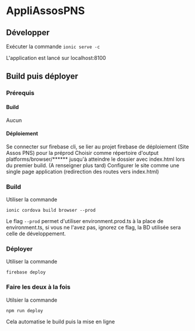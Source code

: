 # AppliAssosPNS

## Développer
Exécuter la commande
```ionic serve -c```

L'application est lancé sur localhost:8100

## Build puis déployer
### Prérequis
#### Build
Aucun

#### Déploiement
Se connecter sur firebase cli, se lier au projet firebase de déploiement (Site Assos PNS) pour la préprod
Choisir comme répertoire d'output platforms/browser/****** jusqu'à atteindre le dossier avec index.html lors du premier build. (A renseigner plus tard)
Configurer le site comme une single page application (redirection des routes vers index.html)

### Build 
Utiliser la commande

```ionic cordova build browser --prod```

Le flag ```--prod``` permet d'utiliser environment.prod.ts à la place de environment.ts, si vous ne l'avez pas, ignorez ce flag, la BD utilisée sera celle de développement. 

### Déployer
Utiliser la commande

```firebase deploy```

### Faire les deux à la fois
Utilsier la commande

```npm run deploy```

Cela automatise le build puis la mise en ligne
